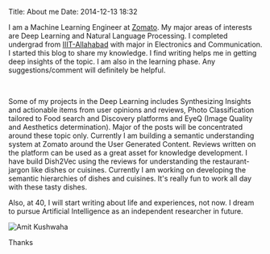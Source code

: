 Title: About me
Date: 2014-12-13 18:32


I am a Machine Learning Engineer at [Zomato](www.zomato.com). 
My major areas of interests are Deep Learning and Natural Language Processing. 
I completed undergrad from [IIIT-Allahabad](www.iiita.ac.in) with major in Electronics and Communication. 
I started this blog to share my knowledge. I find writing helps me in getting deep insights of the topic. I am also in the learning phase. Any suggestions/comment will definitely be helpful.  

<br>

Some of my projects in the Deep Learning includes Synthesizing Insights and actionable items from user opinions and reviews, 
Photo Classification tailored to Food search and Discovery platforms 
and EyeQ (Image Quality and Aesthetics determination). Major of the posts will be concentrated around these topic only. 
Currently I am building a semantic understanding system at Zomato around the User Generated Content.
Reviews written on the platform can be used as a great asset for knowledge development. I have build
Dish2Vec using the reviews for understanding the restaurant-jargon like dishes or cuisines.
Currently I am working on developing the semantic hierarchies of dishes and cuisines. It's really
fun to work all day with these tasty dishes.

Also, at 40, I will start writing about life and experiences, not now.
I dream to pursue Artificial Intelligence as an independent researcher in future. 

![Amit Kushwaha](http://image.ibb.co/khADmQ/Amit.jpg)

Thanks
